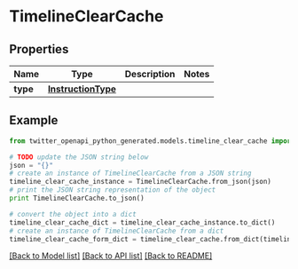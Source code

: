 # TimelineClearCache


## Properties
Name | Type | Description | Notes
------------ | ------------- | ------------- | -------------
**type** | [**InstructionType**](InstructionType.md) |  | 

## Example

```python
from twitter_openapi_python_generated.models.timeline_clear_cache import TimelineClearCache

# TODO update the JSON string below
json = "{}"
# create an instance of TimelineClearCache from a JSON string
timeline_clear_cache_instance = TimelineClearCache.from_json(json)
# print the JSON string representation of the object
print TimelineClearCache.to_json()

# convert the object into a dict
timeline_clear_cache_dict = timeline_clear_cache_instance.to_dict()
# create an instance of TimelineClearCache from a dict
timeline_clear_cache_form_dict = timeline_clear_cache.from_dict(timeline_clear_cache_dict)
```
[[Back to Model list]](../README.md#documentation-for-models) [[Back to API list]](../README.md#documentation-for-api-endpoints) [[Back to README]](../README.md)


